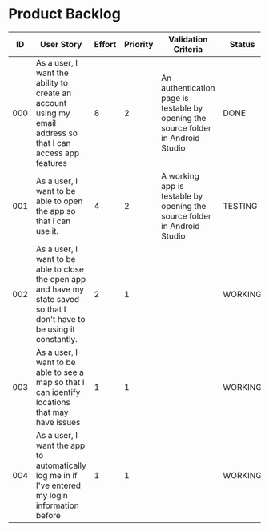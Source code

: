 # Product Backlog

| ID | User Story | Effort | Priority | Validation Criteria | Status |
|----|------------|--------|----------|---------------------|--------|
|000 |As a user, I want the ability to create an account using my email address so that I can access app features|8|2|An authentication page is testable by opening the source folder in Android Studio|DONE|
|001 |As a user, I want to be able to open the app so that i can use it.|4|2|A working app is testable by opening the source folder in Android Studio|TESTING|
|002 |As a user, I want to be able to close the open app and have my state saved so that I don't have to be using it constantly.|2|1||WORKING|
|003 |As a user, I want to be able to see a map so that I can identify locations that may have issues|1|1||WORKING|
|004 |As a user, I want the app to automatically log me in if I've entered my login information before|1|1||WORKING|
